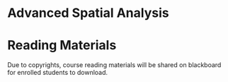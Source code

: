 # Advanced Spatial Analysis
# Reading Materials

Due to copyrights, course reading materials will be shared on blackboard for enrolled students to download.
